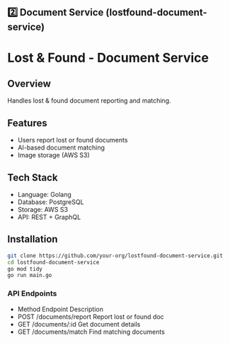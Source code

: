 
## **2️⃣ Document Service (lostfound-document-service)**

# Lost & Found - Document Service

## Overview
Handles lost & found document reporting and matching.

## Features
- Users report lost or found documents
- AI-based document matching
- Image storage (AWS S3)

## Tech Stack
- Language: Golang
- Database: PostgreSQL
- Storage: AWS S3
- API: REST + GraphQL

## Installation
```bash
git clone https://github.com/your-org/lostfound-document-service.git
cd lostfound-document-service
go mod tidy
go run main.go
```

### API Endpoints
- Method	Endpoint	Description
- POST	/documents/report	Report lost or found doc
- GET	/documents/:id	Get document details
- GET	/documents/match	Find matching documents
